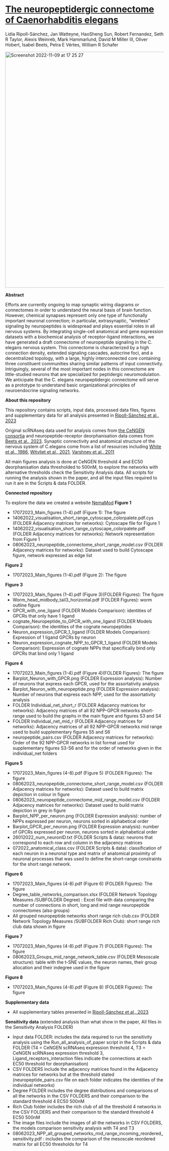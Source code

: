 # [The neuropeptidergic connectome of Caenorhabditis elegans](https://www.cell.com/action/showPdf?pii=S0896-6273%2823%2900756-0)
Lidia Ripoll-Sánchez, Jan Watteyne,  HaoSheng Sun, Robert Fernandez,  Seth R Taylor, Alexis Weinreb, Mark Hammarlund, David M Miller III,  Oliver Hobert,  Isabel Beets, Petra E Vértes,  William R Schafer

<img width="748" alt="Screenshot 2022-11-09 at 17 25 27" src="https://user-images.githubusercontent.com/86192587/200898826-29f869e6-137e-45d5-a99d-5e8a5f7edeec.png">

**Abstract**

Efforts are currently ongoing to map synaptic wiring diagrams or connectomes in order to understand the neural basis of brain function. However, chemical synapses represent only one type of functionally important neuronal connection; in particular, extrasynaptic, “wireless” signaling by neuropeptides is widespread and plays essential roles in all nervous systems. By integrating single-cell anatomical and gene expression datasets with a biochemical analysis of receptor-ligand interactions, we have generated a draft connectome of neuropeptide signaling in the C. elegans nervous system. This connectome is characterized by a high connection density, extended signaling cascades, autocrine foci, and a decentralized topology, with a large, highly interconnected core containing three constituent communities sharing similar patterns of input connectivity. Intriguingly, several of the most important nodes in this connectome are little-studied neurons that are specialized for peptidergic neuromodulation. We anticipate that the C. elegans neuropeptidergic connectome will serve as a prototype to understand basic organizational principles of neuroendocrine signaling networks.

**About this repository**

This repository contains scripts, input data, processed data files, figures and supplementary data for all analysis presented in [Ripoll-Sánchez et al., 2023](https://www.cell.com/action/showPdf?pii=S0896-6273%2823%2900756-0)

Original scRNAseq data used for analysis comes from [the CeNGEN consortia](https://www.sciencedirect.com/science/article/pii/S0092867421007583?via%3Dihub#fig3) and neuropeptide-receptor deorphanisation data comes from [Beets et al., 2023](https://www.cell.com/cell-reports/pdf/S2211-1247(23)01069-0.pdf). Synaptic connectivity and anatomical structure of the nervous system of C.elegans come from a list of resources including [White et al., 1986](https://doi.org/10.1098/rstb.1986.0056), [Witvliet et al., 2021](https://www.ncbi.nlm.nih.gov/pmc/articles/PMC8756380/pdf/nihms-1766209.pdf), [Varshney et al., 2011](https://journals.plos.org/ploscompbiol/article?id=10.1371/journal.pcbi.1001066)

All main figures analysis is done at CeNGEN threshold 4 and EC50 deorphanisation data thresholded to 500nM, to explore the networks with alternative thresholds check the Sensitivity Analysis data. 
All scripts for running the analysis shown in the paper, and all the input files required to run it are in the Scripts & data FOLDER.

**Connected repository**

To explore the data we created a website [NemaMod](www.nemamod.org)
**Figure 1**

* 17072023_Main_figures (1-4).pdf (Figure 1): The figure
* 14062022_visualisation_short_range_cytoscape_colorpalete.pdf.cys (FOLDER Adjacency matrices for networks): Cytoscape file for Figure 1
* 14062022_visualisation_short_range_cytoscape_colorpalete.pdf (FOLDER Adjacency matrices for networks): Network representation from Figure 1
* 08062023_neuropeptide_connectome_short_range_model.csv (FOLDER Adjacency matrices for networks): Dataset used to build Cytoscape figure, network expressed as edge list

**Figure 2**

* 17072023_Main_figures (1-4).pdf (Figure 2): The figure

**Figure 3**

* 17072023_Main_figures (1-4).pdf (Figure 3)(FOLDER Figures): The figure
* Worm_head_midbody_tail3_horizontal.pdf (FOLDER Figures): worm outline figure
* GPCR_with_one_ligand (FOLDER Models Comparison): identities of GPCRs that only have 1 ligand
* cognate_Neuropeptide_to_GPCR_with_one_ligand (FOLDER Models Comparison): the identities of the cognate neuropeptides
* Neuron_expression_GPCR_1_ligand (FOLDER Models Comparison): Expression of 1 ligand GPCRs by neuron
* Neuron_expression_cognate_NPP_to_GPCR_1_ligand (FOLDER Models Comparison): Expression of cognate NPPs that specifically bind only GPCRs that bind only 1 ligand

**Figure 4**

* 17072023_Main_figures (1-4).pdf (Figure 4)(FOLDER Figures): The figure
* Barplot_Neuron_with_GPCR.png (FOLDER Expression analysis): Number of neurons that express each GPCR, used for the assortativity analysis
* Barplot_Neuron_with_neuropeptide.png (FOLDER Expression analysis): Number of neurons that express each NPP, used for the assortativity analysis
* FOLDER Individual_net_short_r (FOLDER Adjacency matrices for networks): Adjacency matrices of all 92 NPP-GPCR networks short-range used to build the graphs in the main figure and figures S3 and S4
* FOLDER Individual_net_mid_r (FOLDER Adjacency matrices for networks): Adjacency matrices of all 92 NPP-GPCR networks mid range used to build supplementary figures S5 and S6
* neuropeptide_pairs.csv (FOLDER Adjacency matrices for networks): Order of the 92 NPP-GPCR networks in list format used for supplementary figures S3-S6 and for the order of networks given in the individual_net folders

**Figure 5**

* 17072023_Main_figures (4-8).pdf (Figure 5) (FOLDER Figures): The figure
* 08062023_neuropeptide_connectome_short_range_model.csv (FOLDER Adjacency matrices for networks): Dataset used to build matrix depiction in colour in figure 
* 08062023_neuropeptide_connectome_mid_range_model.csv (FOLDER Adjacency matrices for networks): Dataset used to build matrix depiction in grey in figure 
* Barplot_NPP_per_neuron.png (FOLDER Expression analysis): number of NPPs expressed per neuron, neurons sorted in alphabetical order
* Barplot_GPCR_per_neuron.png (FOLDER Expression analysis): number of GPCRs expressed per neuron, neurons sorted in alphabetical order
* 26012022_num_neuronID.txt (FOLDER Scripts & data): neurons that correspond to each row and column in the adjacency matrices
* 072022_anatomical_class.csv (FOLDER Scripts & data): classification of each neuron in a neuronal type and matrix of anatomical proximity of neuronal processes that was used to define the short-range constraints for the short range network. 

**Figure 6**

* 17072023_Main_figures (4-8).pdf (Figure 6) (FOLDER Figures): The figure
* Degree_table_networks_comparison.xlsx (FOLDER Network Topology Measures /SUBFOLDER Degree) : Excel file with data comparing the number of connections in short, long and mid range neuropeptide connectomes (also groups)
* All grouped neuropeptide networks short range rich club.csv (FOLDER Network Topology Measures /SUBFOLDER Rich Club): short range rich club data shown in figure

**Figure 7**

* 17072023_Main_figures (4-8).pdf (Figure 7) (FOLDER Figures): The figure
* 08062023_Groups_mid_range_network_table.csv (FOLDER Mesoscale structure): table with the t-SNE values, the neuron names, their group allocation and their indegree used in the figure

**Figure 8**

* 17072023_Main_figures (4-8).pdf (Figure 8) (FOLDER Figures): The figure

**Supplementary data**

* All supplementary tables presented in [Ripoll-Sánchez et al., 2023](https://www.cell.com/action/showPdf?pii=S0896-6273%2823%2900756-0)

**Sensitivity data**
(extended analysis than what show in the paper, All files in the Sensitivity Analysis FOLDER)

* Input data FOLDER: includes the data required to run the sensitivity analysis using the Run_all_analysis_of_paper script in the Scripts & data FOLDER (T4 = CeNGEN scRNAseq expression threshold 4, T3 = CeNGEN scRNAseq expression threshold 3, Ligand_receptors_interaction files indicate the connections at each EC50 threshold for deorphanisation)
* CSV FOLDERS include the adjacency matrices found in the Adjacency matrices for networks but at the threshold stated (neuropeptide_pairs.csv file on each folder indicates the identities of the individual networks)
* Degree FOLDER includes the degree distributions and comparisons of all the networks in the CSV FOLDERS and their comparison to the standard threshold 4 EC50 500nM
* Rich Club folder includes the rich club of all the threshold 4 networks in the CSV FOLDERS and their comparison to the standard threshold 4 EC50 500nM
* The image files include the images of all the networks in CSV FOLDERS, the models comparison sensitivity analysis with T4 and T3
* 08062023_NPP_all_grouped_networks_mid_range_incoming_reordered_sensitivity.pdf : includes the comparison of the mesoscale reordered matrix for all EC50 thresholds for T4
